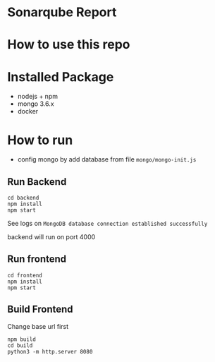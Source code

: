 # Sonarqube Report


# How to use this repo

# Installed Package
* nodejs + npm
* mongo 3.6.x
* docker

# How to run
* config mongo by add database from file `mongo/mongo-init.js`

## Run Backend
```
cd backend
npm install
npm start
```

See logs on `MongoDB database connection established successfully`

backend will run on port 4000

## Run frontend
```
cd frontend
npm install
npm start
```

## Build Frontend
Change base url first

```
npm build
cd build
python3 -m http.server 8080
```
